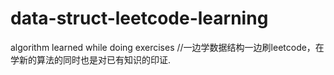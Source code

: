 # data-struct-leetcode-learning
algorithm learned while doing exercises
//一边学数据结构一边刷leetcode，在学新的算法的同时也是对已有知识的印证.
